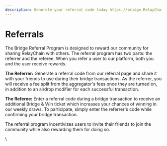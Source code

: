 ```yaml
---
description: Generate your referral code today https://bridge.RelayChain.com/referral
---
```


# Referrals

The Bridge Referral Program is designed to reward our community for sharing RelayChain with others. The referral program has two parts: the referrer and the referee. When you refer a user to our platform, both you and the user receive rewards.&#x20;

**The Referrer:** Generate a referral code from our referral page and share it with your friends to use during their bridge transactions. As the referrer, you will receive a fee split from the aggregator's fees once they are turned on, in addition to an airdrop modifier for each successful transaction.&#x20;

**The Referee:** Enter a referral code during a bridge transaction to receive an additional Bridge & Win ticket which increases your chances of winning in our weekly draws. To participate, simply enter the referrer's code while confirming your bridge transaction.

The referral program incentivizes users to invite their friends to join the community while also rewarding them for doing so.&#x20;

\
